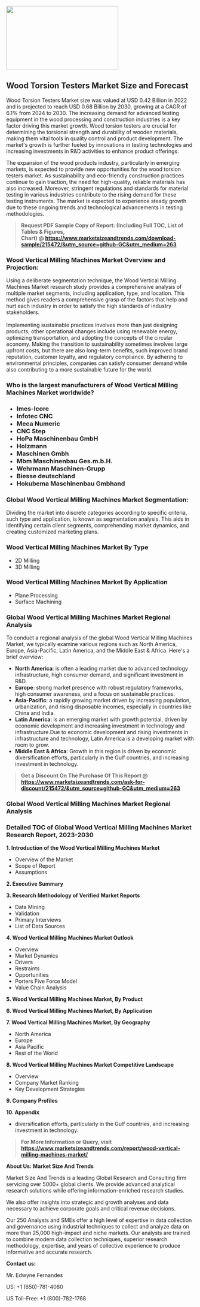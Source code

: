 <p><img class="alignnone size-medium wp-image-20088" src="https://ffe5etoiles.com/wp-content/uploads/2024/12/MST1-300x171.png" alt="" width="300" height="171" /></p><h2>Wood Torsion Testers Market Size and Forecast</h2><p>Wood Torsion Testers Market size was valued at USD 0.42 Billion in 2022 and is projected to reach USD 0.68 Billion by 2030, growing at a CAGR of 6.1% from 2024 to 2030. The increasing demand for advanced testing equipment in the wood processing and construction industries is a key factor driving this market growth. Wood torsion testers are crucial for determining the torsional strength and durability of wooden materials, making them vital tools in quality control and product development. The market's growth is further fueled by innovations in testing technologies and increasing investments in R&D activities to enhance product offerings.</p><p>The expansion of the wood products industry, particularly in emerging markets, is expected to provide new opportunities for the wood torsion testers market. As sustainability and eco-friendly construction practices continue to gain traction, the need for high-quality, reliable materials has also increased. Moreover, stringent regulations and standards for material testing in various industries contribute to the rising demand for these testing instruments. The market is expected to experience steady growth due to these ongoing trends and technological advancements in testing methodologies.</p></p><blockquote id="" class=""><strong>Request PDF Sample Copy of Report: (Including Full TOC, List of Tables &amp; Figures, Chart)&nbsp;@&nbsp;<strong><a href="https://www.marketsizeandtrends.com/download-sample/215472/&utm_source=github-GC&utm_medium=263" target="_blank">https://www.marketsizeandtrends.com/download-sample/215472/&utm_source=github-GC&utm_medium=263</a></strong></strong></blockquote><h3 id="" class="">Wood Vertical Milling Machines Market&nbsp;Overview and Projection:</h3><p id="" class="">Using a deliberate segmentation technique, the Wood Vertical Milling Machines Market research study provides a comprehensive analysis of multiple market segments, including application, type, and location. This method gives readers a comprehensive grasp of the factors that help and hurt each industry in order to satisfy the high standards of industry stakeholders. <br /> <br />Implementing sustainable practices involves more than just designing products; other operational changes include using renewable energy, optimizing transportation, and adopting the concepts of the circular economy. Making the transition to sustainability sometimes involves large upfront costs, but there are also long-term benefits, such improved brand reputation, customer loyalty, and regulatory compliance. By adhering to environmental principles, companies can satisfy consumer demand while also contributing to a more sustainable future for the world.</p><h3 id="" class="">Who is the largest manufacturers of&nbsp;Wood Vertical Milling Machines Market worldwide?</h3><h3 class=""><p><ul><li>Imes-Icore </li><li> Infotec CNC </li><li> Meca Numeric </li><li> CNC Step </li><li> HoPa Maschinenbau GmbH </li><li> Holzmann </li><li> Maschinen Gmbh </li><li> Mbm Maschinenbau Ges.m.b.H. </li><li> Wehrmann Maschinen-Grupp </li><li> Biesse deutschland </li><li> Hokubema Maschinenbau Gmbhand</li></ul></p></h3><h3 id="" class="">Global&nbsp;Wood Vertical Milling Machines Market Segmentation:</h3><p id="" class="">Dividing the market into discrete categories according to specific criteria, such type and application, is known as segmentation analysis. This aids in identifying certain client segments, comprehending market dynamics, and creating customized marketing plans.</p><h3 id="" class="">Wood Vertical Milling Machines Market&nbsp;By Type</h3><p><p><ul><li>2D Milling</li><li> 3D Milling</p></li></ul></p></p><h3 id="" class="">Wood Vertical Milling Machines Market&nbsp;By Application</h3><p class=""><p><ul><li>Plane Processing</li><li> Surface Machining</li></ul></p></p><h3 id="" class="">Global Wood Vertical Milling Machines Market Regional Analysis</h3><p id="" class="">To conduct a regional analysis of the global Wood Vertical Milling Machines Market, we typically examine various regions such as North America, Europe, Asia-Pacific, Latin America, and the Middle East &amp; Africa. Here's a brief overview:</p><ul><li><strong>North America</strong>: is often a leading market due to advanced technology infrastructure, high consumer demand, and significant investment in R&amp;D.</li><li><strong>Europe</strong>: strong market presence with robust regulatory frameworks, high consumer awareness, and a focus on sustainable practices.</li><li><strong>Asia-Pacific</strong>: a rapidly growing market driven by increasing population, urbanization, and rising disposable incomes, especially in countries like China and India.</li><li><strong>Latin America</strong>: is an emerging market with growth potential, driven by economic development and increasing investment in technology and infrastructure.Due to economic development and rising investments in infrastructure and technology, Latin America is a developing market with room to grow.</li><li><strong>Middle East &amp; Africa</strong>: Growth in this region is driven by economic diversification efforts, particularly in the Gulf countries, and increasing investment in technology.</li></ul><blockquote id="" class=""><strong>Get a Discount On The Purchase Of This Report @ <strong><a href="https://www.marketsizeandtrends.com/ask-for-discount/215472/&utm_source=github-GC&utm_medium=263" target="_blank">https://www.marketsizeandtrends.com/ask-for-discount/215472/&utm_source=github-GC&utm_medium=263</a></strong></strong></blockquote><h3 id="" class="">Global Wood Vertical Milling Machines Market Regional Analysis</h3><h3 id="" class="">Detailed TOC of Global Wood Vertical Milling Machines Market Research Report, 2023-2030</h3><p id="" class=""><strong>1. Introduction of the Wood Vertical Milling Machines Market</strong></p><ul><li>Overview of the Market</li><li>Scope of Report</li><li>Assumptions</li></ul><p id="" class=""><strong>2. Executive Summary</strong></p><p id="" class=""><strong>3. Research Methodology of Verified Market Reports</strong></p><ul><li>Data Mining</li><li>Validation</li><li>Primary Interviews</li><li>List of Data Sources</li></ul><p id="" class=""><strong>4. Wood Vertical Milling Machines Market Outlook</strong></p><ul><li>Overview</li><li>Market Dynamics</li><li>Drivers</li><li>Restraints</li><li>Opportunities</li><li>Porters Five Force Model</li><li>Value Chain Analysis</li></ul><p id="" class=""><strong>5. Wood Vertical Milling Machines Market, By Product</strong></p><p id="" class=""><strong>6. Wood Vertical Milling Machines Market, By Application</strong></p><p id="" class=""><strong>7. Wood Vertical Milling Machines Market, By Geography</strong></p><ul><li>North America</li><li>Europe</li><li>Asia Pacific</li><li>Rest of the World</li></ul><p id="" class=""><strong>8. Wood Vertical Milling Machines Market Competitive Landscape</strong></p><ul><li>Overview</li><li>Company Market Ranking</li><li>Key Development Strategies</li></ul><p id="" class=""><strong>9. Company Profiles</strong></p><p id="" class=""><strong>10. Appendix</strong></p><ul><li>diversification efforts, particularly in the Gulf countries, and increasing investment in technology.</li></ul><blockquote id="" class=""><strong>For More Information or Query, visit <strong><strong><a href="https://www.marketsizeandtrends.com/report/wood-vertical-milling-machines-market/" target="_blank">https://www.marketsizeandtrends.com/report/wood-vertical-milling-machines-market/</a></strong></strong></strong></blockquote><p id="" class=""><strong>About Us: Market Size And Trends</strong></p><p id="" class="">Market Size And Trends is a leading Global Research and Consulting firm servicing over 5000+ global clients. We provide advanced analytical research solutions while offering information-enriched research studies.</p><p id="" class="">We also offer insights into strategic and growth analyses and data necessary to achieve corporate goals and critical revenue decisions.</p><p id="" class="">Our 250 Analysts and SMEs offer a high level of expertise in data collection and governance using industrial techniques to collect and analyze data on more than 25,000 high-impact and niche markets. Our analysts are trained to combine modern data collection techniques, superior research methodology, expertise, and years of collective experience to produce informative and accurate research.</p><p id="" class=""><strong>Contact us:</strong></p><p id="" class="">Mr. Edwyne Fernandes</p><p id="" class="">US: +1 (650)-781-4080</p><p id="" class="">US Toll-Free: +1 (800)-782-1768</p>
